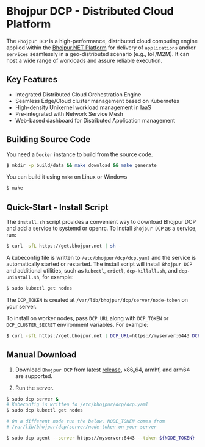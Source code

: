 # Bhojpur DCP - Distributed Cloud Platform

The `Bhojpur DCP` is a high-performance, distributed cloud computing engine applied within the
[Bhojpur.NET Platform](https://github.com/bhojpur/platform) for delivery of `applications` and/or
`services` seamlessly in a geo-distributed scenario (e.g., IoT/M2M). It can host a wide range of
workloads and assure reliable execution.

## Key Features

- Integrated Distributed Cloud Orchestration Engine
- Seamless Edge/Cloud cluster management based on Kubernetes
- High-density Unikernel workload management in IaaS
- Pre-integrated with Network Service Mesh
- Web-based dashboard for Distributed Application management

## Building Source Code

You need a `Docker` instance to build from the source code.

```bash
$ mkdir -p build/data && make download && make generate
```

You can build it using `make` on Linux or Windows

```bash
$ make
```

## Quick-Start - Install Script

The `install.sh` script provides a convenient way to download Bhojpur DCP and add a service to systemd
or openrc. To install `Bhojpur DCP` as a service, run:

```bash
$ curl -sfL https://get.bhojpur.net | sh -
```

A kubeconfig file is written to `/etc/bhojpur/dcp/dcp.yaml` and the service is automatically started
or restarted. The install script will install `Bhojpur DCP` and additional utilities, such as `kubectl`, `crictl`, `dcp-killall.sh`, and `dcp-uninstall.sh`, for example:

```bash
$ sudo kubectl get nodes
```

The `DCP_TOKEN` is created at `/var/lib/bhojpur/dcp/server/node-token` on your server.

To install on worker nodes, pass `DCP_URL` along with `DCP_TOKEN` or `DCP_CLUSTER_SECRET`
environment variables. For example:

```bash
$ curl -sfL https://get.bhojpur.net | DCP_URL=https://myserver:6443 DCP_TOKEN=XXX sh -
```

## Manual Download

1. Download `Bhojpur DCP` from latest [release](https://github.com/bhojpur/dcp/releases/latest),
x86_64, armhf, and arm64 are supported.

2. Run the server.

```bash
$ sudo dcp server &
# Kubeconfig is written to /etc/bhojpur/dcp/dcp.yaml
$ sudo dcp kubectl get nodes

# On a different node run the below. NODE_TOKEN comes from
# /var/lib/bhojpur/dcp/server/node-token on your server

$ sudo dcp agent --server https://myserver:6443 --token ${NODE_TOKEN}
```

